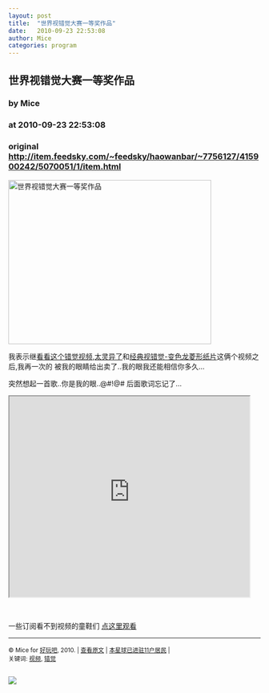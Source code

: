 ```yaml
---
layout: post
title:  "世界视错觉大赛一等奖作品"
date:   2010-09-23 22:53:08
author: Mice
categories: program
---
```


## 世界视错觉大赛一等奖作品
### by Mice
### at 2010-09-23 22:53:08
### original <http://item.feedsky.com/~feedsky/haowanbar/~7756127/415900242/5070051/1/item.html>

<p><a href="http://photo.9haow.cn/2010/09/23/cuojue.jpg"><img alt="世界视错觉大赛一等奖作品" src="http://photo.9haow.cn/2010/09/23/cuojue.jpg" width="405" height="327"></a></p>
<p>我表示继<a href="http://www.9haow.cn/2010/09/12/cuojue-2.html">看看这个错觉视频,太灵异了</a>和<a href="http://www.9haow.cn/2010/07/15/cuojue.html">经典视错觉-变色龙菱形纸片</a>这俩个视频之后,我再一次的 被我的眼睛给出卖了..我的眼我还能相信你多久…</p>
<p>突然想起一首歌..你是我的眼..@#!@# 后面歌词忘记了…</p>
<p><iframe src="http://reader.googleusercontent.com/reader/embediframe?src=http://player.youku.com/player.php/sid/XMTczMDk4MjY4/v.swf&amp;width=480&amp;height=400" width="480" height="400"></iframe></p>
<br><p>一些订阅看不到视频的童鞋们 <a href="http://www.9haow.cn/2010/09/23/cuojue-3.html">点这里观看</a></p><hr>
<p><small>© Mice for <a href="http://www.9haow.cn">好玩吧</a>, 2010. |
<a href="http://www.9haow.cn/2010/09/23/cuojue-3.html">查看原文</a> |
<a href="http://www.9haow.cn/2010/09/23/cuojue-3.html#comments">本星球已进驻11户居民</a> |
<br>
关键词: <a href="http://www.9haow.cn/tag/%e8%a7%86%e9%a2%91" rel="tag">视频</a>, <a href="http://www.9haow.cn/tag/%e9%94%99%e8%a7%89" rel="tag">错觉</a><br>
</small></p><img src="http://www1.feedsky.com/t1/415900242/haowanbar/feedsky/s.gif?r=http://item.feedsky.com/~feedsky/haowanbar/~7756127/415900242/5070051/1/item.html" border="0" height="0" width="0"><p><a href="http://www1.feedsky.com/r/l/feedsky/haowanbar/415900242/art01.html"><img border="0" ismap src="http://www1.feedsky.com/r/i/feedsky/haowanbar/415900242/art01.gif"></a></p>